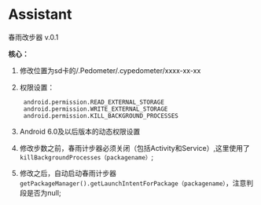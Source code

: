 # Assistant
春雨改步器 v.0.1

**核心：**

1. 修改位置为sd卡的/.Pedometer/.cypedometer/xxxx-xx-xx

2. 权限设置：  
        
        android.permission.READ_EXTERNAL_STORAGE
        android.permission.WRITE_EXTERNAL_STORAGE
        android.permission.KILL_BACKGROUND_PROCESSES

3. Android 6.0及以后版本的动态权限设置

4. 修改步数之前，春雨计步器必须关闭（包括Activity和Service）,这里使用了`killBackgroundProcesses（packagename）`;
5.  修改之后，自动启动春雨计步器
`getPackageManager().getLaunchIntentForPackage（packagename）`，注意判段是否为null;
